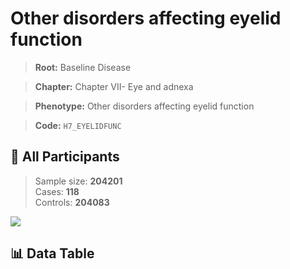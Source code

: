 # Other disorders affecting eyelid function

> **Root:** Baseline Disease  

> **Chapter:** Chapter VII- Eye and adnexa  

> **Phenotype:** Other disorders affecting eyelid function  

> **Code:** `H7_EYELIDFUNC`

## 🧪 All Participants  
> Sample size: **204201**  
> Cases: **118**  
> Controls: **204083**
<img src="/Sensitive/Figures/ALL/Incidence/H7_EYELIDFUNC.png"/>

## 📊 Data Table
<CsvTableMRF src="/Sensitive/Data/ALL/Incidence/COX_H7_EYELIDFUNC.csv"/>

